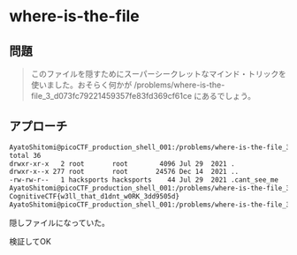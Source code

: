 # where-is-the-file

## 問題

> このファイルを隠すためにスーパーシークレットなマインド・トリックを使いました。おそらく何かが /problems/where-is-the-file_3_d073fc79221459357fe83fd369cf61ce にあるでしょう。

## アプローチ


```bash
AyatoShitomi@picoCTF_production_shell_001:/problems/where-is-the-file_3_d073fc79221459357fe83fd369cf61ce$ ls -la
total 36
drwxr-xr-x   2 root       root        4096 Jul 29  2021 .
drwxr-x--x 277 root       root       24576 Dec 14  2021 ..
-rw-rw-r--   1 hacksports hacksports    44 Jul 29  2021 .cant_see_me
AyatoShitomi@picoCTF_production_shell_001:/problems/where-is-the-file_3_d073fc79221459357fe83fd369cf61ce$ cat .cant_see_me 
CognitiveCTF{w3ll_that_d1dnt_w0RK_3dd9505d}
AyatoShitomi@picoCTF_production_shell_001:/problems/where-is-the-file_3_d073fc79221459357fe83fd369cf61ce$ 
```

隠しファイルになっていた。

検証してOK
